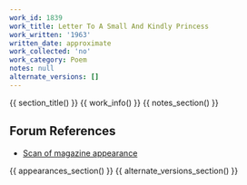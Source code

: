 ```yaml
---
work_id: 1839
work_title: Letter To A Small And Kindly Princess
work_written: '1963'
written_date: approximate
work_collected: 'no'
work_category: Poem
notes: null
alternate_versions: []
---
```


{{ section_title() }}
{{ work_info() }}
{{ notes_section() }}
## Forum References
- [Scan of magazine appearance](https://bukowskiforum.com/threads/targets-no-15-1963.11165/)

{{ appearances_section() }}
{{ alternate_versions_section() }}